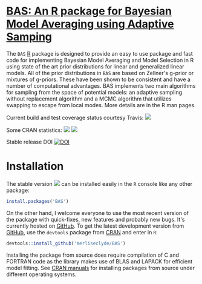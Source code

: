 # [BAS: An R package for Bayesian Model Averaging using Adaptive Samping ](https://github.com/merliseclyde/BAS)

The  `BAS` [R](http://r-project.org) package is designed to
provide an easy to use package and fast code for implementing Bayesian Model
Averaging and Model Selection in R using state of the art prior
distributions for linear and generalized linear models.  All of the
prior distributions in `BAS` are based on Zellner's g-prior or
mixtures of g-priors.  These have been shown to be consistent and have
a number of computational advantages. BAS implements two main
algorithms for sampling from the space of potential models: an
adaptive sampling without replacement algorithm and a MCMC algorithm
that utilizes swapping to escape from local modes.  More details are
in the R man pages.

Current build and test coverage status courtesy Travis: [![](https://travis-ci.org/merliseclyde/BAS.png?branch=master)](https://travis-ci.org/merliseclyde/BAS) 

Some CRAN statistics: [![](http://cranlogs.r-pkg.org/badges/BAS)](http://cran.rstudio.com/web/packages/BAS/index.html) [![](http://cranlogs.r-pkg.org/badges/grand-total/BAS)](http://cran.rstudio.com/web/packages/BAS/index.html)

Stable release DOI [![DOI](https://zenodo.org/badge/doi/10.5281/zenodo.59497.svg)](http://dx.doi.org/10.5281/zenodo.59497)

# Installation

The stable version [![](http://www.r-pkg.org/badges/version/BAS)](https://cran.r-project.org/package=BAS) can be installed easily in the `R` console like any other package:

```r
install.packages('BAS')
```

On the other hand, I welcome everyone to use the most recent version
of the package with quick-fixes, new features and probably new
bugs. It's currently hosted on
[GitHub](https://github.com/merliseclyde/VAS). To get the latest
development version from [GitHub](https://github.com/merliseclyde),
use the `devtools` package from
[CRAN](https://cran.r-project.org/package=devtools) and enter in `R`:

```r
devtools::install_github('merliseclyde/BAS')
```

Installing the package from source does require compilation of C and FORTRAN code as the library makes use of BLAS and LAPACK for efficient model fitting.  See [CRAN manuals](https://cran.r-project.org/doc/manuals/r-devel/R-admin.html) for installing packages from source under different operating systems.
